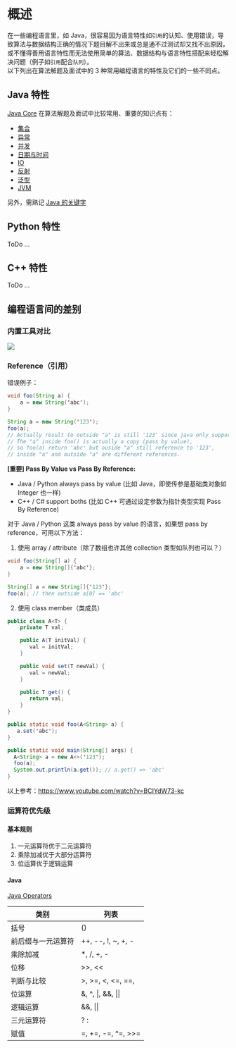 # 概述
在一些编程语言里，如 Java，很容易因为语言特性如`引用`的认知、使用错误，导致算法与数据结构正确的情况下题目解不出来或总是通不过测试却又找不出原因，或不懂得善用语言特性而无法使用简单的算法、数据结构与语言特性搭配来轻松解决问题（例子如`引用`配合`队列`）。  
以下列出在算法解题及面试中的 3 种常用编程语言的特性及它们的一些不同点。  
  
## Java 特性
[Java Core](./Java%20Core.gif) 在算法解题及面试中比较常用、重要的知识点有：  
* [集合](../Tool%20Sets/Collections.java)
* [异常](../HackerRank%20Practises/java/easy/Java%20Exception%20Handling.java)
* [并发](../Computer%20System%20Layer/并发与并行(Java)/)
* [日期与时间](../HackerRank%20Practises/java/easy/Java%20Date%20and%20Time.java)
* [IO](../Tool%20Sets/IO(Serializable).java)
* [反射](../HackerRank%20Practises/java/easy/Java%20Reflection%20-%20Attributes.java)
* [泛型](../HackerRank%20Practises/java/easy/Java%20Generics.java)
* [JVM](../Computer%20System%20Layer/JVM/)  
  
另外，需熟记 [Java 的关键字](Java%20关键字.pdf)  
  
## Python 特性
ToDo ...  
  
## C++ 特性
ToDo ...  
  
## 编程语言间的差别
  
### 内置工具对比
![](./C++%20Java%20Python%20内置数据结构比较.png)  
  
### Reference（引用）
错误例子：  
```java
void foo(String a) {
    a = new String('abc');
}

String a = new String('123');
foo(a); 
// Actually result to outside "a" is still '123' since java only support pass by value. 
// The "a" inside foo() is actually a copy (pass by value), 
// so foo(a) return 'abc' but ouside "a" still reference to '123', 
// inside "a" and outside "a" are different references.
```
  
**[重要] Pass By Value vs Pass By Reference:**  
* Java / Python always pass by value (比如 Java，即使传参是基础类对象如 Integer 也一样)
* C++ / C# support boths (比如 C++ 可通过设定参数为指针类型实现 Pass By Reference)  
  
对于 Java / Python 这类 always pass by value 的语言，如果想 pass by reference，可用以下方法：  
1. 使用 array / attribute（除了数组也许其他 collection 类型如队列也可以？）  
```java
void foo(String[] a) {
    a = new String[]{'abc'};
}

String[] a = new String[]{'123'};
foo(a); // then outside a[0] == 'abc'
```
2. 使用 class member（类成员）  
```java
public class A<T> {
    private T val;

    public A(T initVal) {
       val = initVal;
    }

    public void set(T newVal) {
       val = newVal;
    }

    public T get() {
       return val;
    }
}

public static void foo(A<String> a) {
   a.set('abc');
}

public static void main(String[] args) {
  A<String> a = new A<>('123');
  foo(a);
  System.out.println(a.get()); // a.get() => 'abc'
}
```  
  
以上参考：https://www.youtube.com/watch?v=BCIYdW73-kc  
  
### 运算符优先级
#### 基本规则
1. 一元运算符优于二元运算符
2. 乘除加减优于大部分运算符
3. 位运算优于逻辑运算

#### Java

[Java Operators](https://docs.oracle.com/javase/tutorial/java/nutsandbolts/operators.html)

|  类别   | 列表  |
|  ----   | ----  |
|  括号  | ()     |
|  前后缀与一元运算符  | ++, --, !, ~, +, - |
|  乘除加减  | *, /, +, - |
|  位移  | >>, << |
|  判断与比较  | >, >=, <, <=, ==,  |
|  位运算  | &, ^, \|, &&, \|\| |
|  逻辑运算  | &&, \|\| |
|  三元运算符  | ? : |
|  赋值  | =, +=, -=, ^=, >>= |

